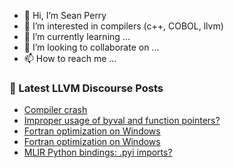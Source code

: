 - 👋 Hi, I’m Sean Perry
- 👀 I’m interested in compilers (c++, COBOL, llvm)
- 🌱 I’m currently learning ...
- 💞️ I’m looking to collaborate on ...
- 📫 How to reach me ...

<!---
s66perry/s66perry is a ✨ special ✨ repository because its `README.md` (this file) appears on your GitHub profile.
You can click the Preview link to take a look at your changes.
--->
### 📕 Latest LLVM Discourse Posts

<!-- DISCOURSE-LLVM:START -->
- [Compiler crash](https://discourse.llvm.org/t/compiler-crash/83401#post_3)
- [Improper usage of byval and function pointers?](https://discourse.llvm.org/t/improper-usage-of-byval-and-function-pointers/83409#post_1)
- [Fortran optimization on Windows](https://discourse.llvm.org/t/fortran-optimization-on-windows/83408#post_2)
- [Fortran optimization on Windows](https://discourse.llvm.org/t/fortran-optimization-on-windows/83408#post_1)
- [MLIR Python bindings: .pyi imports?](https://discourse.llvm.org/t/mlir-python-bindings-pyi-imports/83350#post_4)
<!-- DISCOURSE-LLVM:END -->
